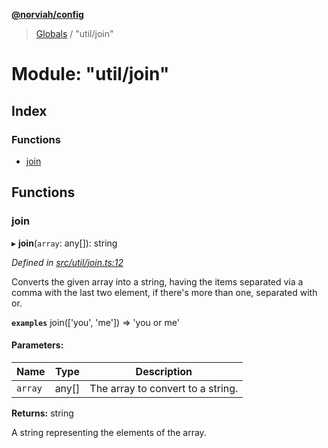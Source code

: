 **[@norviah/config](../README.md)**

> [Globals](../globals.md) / "util/join"

# Module: "util/join"

## Index

### Functions

* [join](_util_join_.md#join)

## Functions

### join

▸ **join**(`array`: any[]): string

*Defined in [src/util/join.ts:12](https://github.com/norviah/config/blob/641e50d/src/util/join.ts#L12)*

Converts the given array into a string, having the items separated via a
comma with the last two element, if there's more than one, separated with or.

**`examples`** 
join(['you', 'me']) => 'you or me'

#### Parameters:

Name | Type | Description |
------ | ------ | ------ |
`array` | any[] | The array to convert to a string. |

**Returns:** string

A string representing the elements of the array.
